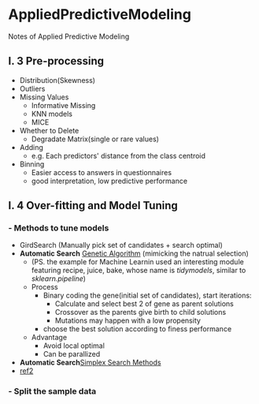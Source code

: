 # AppliedPredictiveModeling
Notes of Applied Predictive Modeling

## I. 3 Pre-processing  
- Distribution(Skewness)
- Outliers
- Missing Values
  - Informative Missing
  - KNN models
  - MICE
- Whether to Delete
  - Degradate Matrix(single or rare values)
- Adding 
  - e.g. Each predictors' distance from the class centroid
- Binning
  - Easier access to answers in questionnaires
  - good interpretation, low predictive performance

## I. 4 Over-fitting and Model Tuning
### - Methods to tune models
  - GirdSearch (Manually pick set of candidates + search optimal)
  - **Automatic Search** [Genetic Algorithm](https://algoritmaonline.com/optimization-with-genetic-algorithm/#:~:text=Genetic%20Algorithm%20is%20an%20optimization%20algorithm%20that%20use,2%20main%20principles%3A%20natural%20selection%20and%20random%20mutation.) (mimicking the natrual selection)
    - (PS. the example for Machine Learnin used an interesting module featuring recipe, juice, bake, whose name is *tidymodels*, similar to *sklearn.pipeline*)
    - Process
      - Binary coding the gene(initial set of candidates), start iterations:
        - Calculate and select best 2 of gene as parent solutions
        - Crossover as the parents give birth to child solutions
        - Mutations may happen with a low propensity
      - choose the best solution according to finess performance
    - Advantage
      - Avoid local optimal
      - Can be parallized
 - **Automatic Search**[Simplex Search Methods](https://blog.csdn.net/weixin_45353822/article/details/105948285)
  - [ref2](https://www.shivajicollege.ac.in/sPanel/uploads/econtent/33dfc039a8d88fa01d763d5abcd1df20.pdf#:~:text=The%20simplex%20method%20provides%20a%20systematic%20search%20so,simplex%20method%20is%20presented%20in%20the%20next%20section.)
 
 ### - Split the sample data
